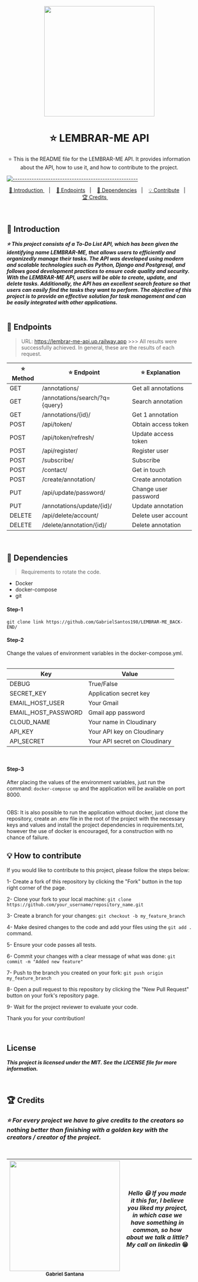 <img src="https://img.shields.io/github/license/GabrielSantos198/LEMBRAR-ME_BACK-END?color=blue&style=for-the-badge" alt=""> <img src="https://img.shields.io/github/repo-size/GabrielSantos198/LEMBRAR-ME_BACK-END?style=for-the-badge" alt=""> <img src="https://img.shields.io/github/languages/count/GabrielSantos198/LEMBRAR-ME_BACK-END?style=for-the-badge" alt=""> <img src="https://img.shields.io/github/issues/GabrielSantos198/LEMBRAR-ME_BACK-END?color=blue&style=for-the-badge" alt=""> <img src="https://img.shields.io/github/issues-pr/GabrielSantos198/LEMBRAR-ME_BACK-END?color=blue&style=for-the-badge" alt=""> <img src="https://img.shields.io/github/stars/GabrielSantos198/LEMBRAR-ME_BACK-END?color=blue&style=for-the-badge" alt="">

<p align="center">
<img src="https://gabrielsantos198.github.io/LEMBRAR-ME_FRONT-END/imgs/computer.jpg" width=300px alt="">
</p>

<h1 align="center"> ⭐ LEMBRAR-ME API </h1>

<p align="center">
  ⭐ This is the README file for the LEMBRAR-ME API. It provides information about the API, how to use it, and how to contribute to the project.
</p>

[![-----------------------------------------------------](https://raw.githubusercontent.com/andreasbm/readme/master/assets/lines/colored.png)](#table-of-contents)

<p align="center">
  <a href="#introduction"> 🧩 Introduction </a>&nbsp;&nbsp;&nbsp;|&nbsp;&nbsp;&nbsp;
  <a href="#endpoints"> 🚀 Endpoints</a>&nbsp;&nbsp;&nbsp;|&nbsp;&nbsp;&nbsp;
  <a href="#dependencies"> 🧪 Dependencies</a>&nbsp;&nbsp;&nbsp;|&nbsp;&nbsp;&nbsp;
  <a href="#contribute">💡 Contribute</a>&nbsp;&nbsp;&nbsp;|&nbsp;&nbsp;&nbsp;
  <a href="#credits"> 🏆 Credits </a>&nbsp;&nbsp;&nbsp;&nbsp;&nbsp;&nbsp;
</p>
<br/>

<a id="introduction"></a>
## 🧩 Introduction

***⭐ This project consists of a To-Do List API, which has been given the identifying name LEMBRAR-ME, that allows users to efficiently and organizedly manage their tasks. The API was developed using modern and scalable technologies such as Python, Django and Postgresql, and follows good development practices to ensure code quality and security. With the LEMBRAR-ME API, users will be able to create, update, and delete tasks. Additionally, the API has an excellent search feature so that users can easily find the tasks they want to perform. The objective of this project is to provide an effective solution for task management and can be easily integrated with other applications.***
<br/>
<br/>


<a id="endpoints"></a>
## 🚀 Endpoints
  > URL: https://lembrar-me-api.up.railway.app >>> All results were successfully achieved. In general, these are the results of each request.

⭐ Method | ⭐ Endpoint | ⭐ Explanation
|---|---|---|
GET | /annotations/ | Get all annotations
GET | /annotations/search/?q={query} | Search annotation
GET | /annotations/{id}/ | Get 1 annotation
POST | /api/token/ | Obtain access token
POST | /api/token/refresh/ | Update access token
POST | /api/register/ | Register user
POST | /subscribe/ | Subscribe 
POST | /contact/ | Get in touch
POST | /create/annotation/ | Create annotation
PUT | /api/update/password/ | Change user password
PUT | /annotations/update/{id}/ | Update annotation
DELETE | /api/delete/account/ | Delete user account
DELETE | /delete/annotation/{id}/ | Delete annotation
<br/> 

<a id="dependencies"></a>
## 🧪 Dependencies
> Requirements to rotate the code.
- Docker
- docker-compose
- git

<h4>Step-1</h4> <code>git clone link https://github.com/GabrielSantos198/LEMBRAR-ME_BACK-END/</code>

<h4>Step-2</h4> Change the values of environment variables in the docker-compose.yml.<br/><br/>

Key | Value
|---|---|
DEBUG | True/False
SECRET_KEY | Application secret key
EMAIL_HOST_USER | Your Gmail
EMAIL_HOST_PASSWORD | Gmail app password
CLOUD_NAME | Your name in Cloudinary
API_KEY | Your API key on Cloudinary
API_SECRET | Your API secret on Cloudinary
<br />

<h4>Step-3</h4> After placing the values of the environment variables, just run the command: <code>docker-compose up</code> and the application will be available on port 8000.<br/>
<br/>

OBS: It is also possible to run the application without docker, just clone the repository, create an .env file in the root of the project with the necessary keys and values and install the project dependencies in requirements.txt, however the use of docker is encouraged, for a construction with no chance of failure.

<a id="contribute"></a>
## 💡 How to contribute
If you would like to contribute to this project, please follow the steps below:

1- Create a fork of this repository by clicking the "Fork" button in the top right corner of the page.

2- Clone your fork to your local machine:
`git clone https://github.com/your_username/repository_name.git`

3- Create a branch for your changes:
`git checkout -b my_feature_branch`

4- Make desired changes to the code and add your files using the `git add .` command.

5- Ensure your code passes all tests.

6- Commit your changes with a clear message of what was done:
`git commit -m "Added new feature"`

7- Push to the branch you created on your fork:
`git push origin my_feature_branch`

8- Open a pull request to this repository by clicking the "New Pull Request" button on your fork's repository page.

9- Wait for the project reviewer to evaluate your code.

Thank you for your contribution!




<br/> 

## License
***This project is licensed under the MIT. See the LICENSE file for more information.***
<br/>
<br/>
<br/>
<a id="credits"></a>
## 🏆 Credits

  ### ***⭐ For every project we have to give credits to the creators so nothing better than finishing with a golden key with the creators / creator of the project***.

<br /> 

<div > 

| [<img src="https://avatars.githubusercontent.com/u/69887726?v=4" width=300><br><sub> Gabriel Santana </sub>](https://www.linkedin.com/in/gabrielsantana444) | ***Hello 😃 If you made it this far, I believe you liked my project, in which case we have something in common, so how about we talk a little? My call on linkedin*** 😁 |
|---|---|

